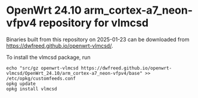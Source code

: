 OpenWrt 24.10 arm_cortex-a7_neon-vfpv4 repository for vlmcsd
========

Binaries built from this repository on 2025-01-23 can be downloaded from <https://dwfreed.github.io/openwrt-vlmcsd/>.

To install the vlmcsd package, run

```
echo "src/gz openwrt-vlmcsd https://dwfreed.github.io/openwrt-vlmcsd/OpenWrt_24.10/arm_cortex-a7_neon-vfpv4/base" >> /etc/opkg/customfeeds.conf
opkg update
opkg install vlmcsd
```
